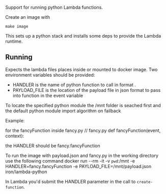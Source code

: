 Support for running python Lambda functions.

Create an image with

    make image

This sets up a python stack and installs some deps to provide the Lambda runtime.

Running
-------

Expects the lambda files places inside or mounted to docker image.
Two environment variables should be provided:
* HANDLER is the name of python function to call in format <python-module-name>.<top-level-function-name>
* PAYLOAD_FILE is the location of the payload file in json format to pass into function in the event variable

To locate the specified python module the /mnt folder is seached first and the default python module import algorithm on failback

Example: 

for the fancyFunction inside fancy.py
    // fancy.py 
    def fancyFunction(event, context):

the HANDLER should be fancy.fancyFunction

To run the image with payload.json and fancy.py in the working directory use the following command
    docker run --rm -it -v `pwd`:/mnt -e HANDLER=fancy.fancyFunction -e PAYLOAD_FILE=/mnt/payload.json iron/lambda-python

In Lambda you'd submit the HANDLER parameter in the call to `create-function`.
